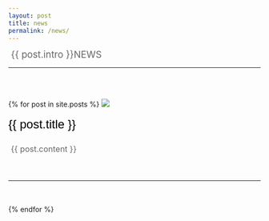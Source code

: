 ```yaml
---
layout: post
title: news
permalink: /news/
---
```

<p style="font-size:14pt;color:#666;margin:5px;">{{ post.intro }}NEWS</p><hr><br/><br/>

{% for post in site.posts %}
<img src="{{ post.image_path }}" style="max-width:100%;">
<br>
<br>
<a class="post-title" href="{{ post.url }}" style="display:block;font-family:'Nanum Gothic',Helvetica,Arial,sans-serif;font-size:18pt;line-height:22pt;padding-bottom:10px;">{{ post.title }}</a>
<p style="font-size:12pt;color:#666;margin:5px;">{{ post.content }}</p>
<br><br><hr><br><br>
{% endfor %}
<style>
 a.post-title {
   text-decoration: none;
   color: #000;
 }
 a.post-title:hover {
   text-decoration: none;
   color: #999;
 }
</style>
